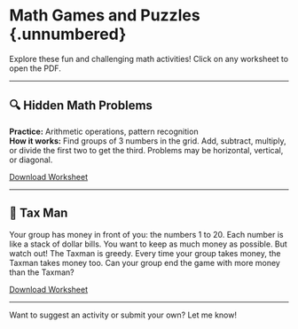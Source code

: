 # Math Games and Puzzles {.unnumbered}

Explore these fun and challenging math activities! Click on any worksheet to open the PDF.

---

## 🔍 Hidden Math Problems

**Practice:** Arithmetic operations, pattern recognition  
**How it works:** Find groups of 3 numbers in the grid. Add, subtract, multiply, or divide the first two to get the third. Problems may be horizontal, vertical, or diagonal.  

[Download Worksheet](FindTheHiddenMathProblems.pdf)

---

## 🤑 Tax Man

Your group has money in front of you: the numbers 1 to 20. Each number is like a
stack of dollar bills. You want to keep as much money as possible. But watch out! The
Taxman is greedy. Every time your group takes money, the Taxman takes money too.
Can your group end the game with more money than the Taxman?

[Download Worksheet](taxman_game_groups.pdf)

---

Want to suggest an activity or submit your own? Let me know!
